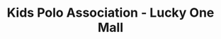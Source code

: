 ---
title: "Kids Polo Association - Lucky One Mall"
url: /karachi/kids-polo-association-lucky-one-mall-rashid-minhas-road/
shop: Kleidung
---
